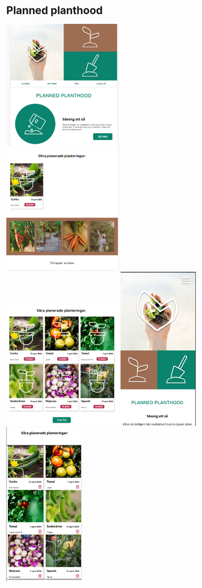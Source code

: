# Planned planthood

<img src='./src/assets/images/screenshot1.png' width="300">
<img src='./src/assets/images/screenshot.png'   width="300">
<img src='./src/assets/images/screenshot2.png' width="300">
<img src='./src/assets/images/screenshot3.png' width="200">
<img src='./src/assets/images/screenshot4.png' width="200">